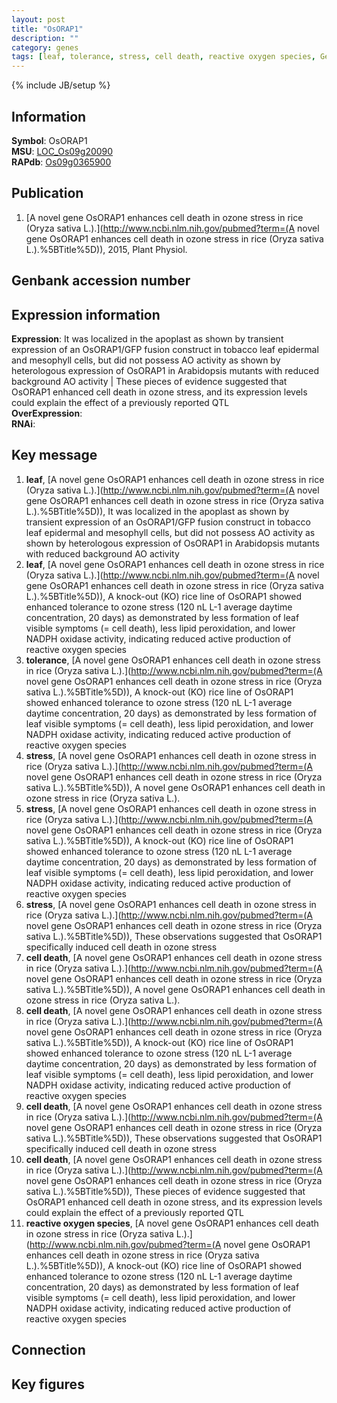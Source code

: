 ```yaml
---
layout: post
title: "OsORAP1"
description: ""
category: genes
tags: [leaf, tolerance, stress, cell death, reactive oxygen species, Gene]
---
```

{% include JB/setup %}

## Information
__Symbol__: OsORAP1  
__MSU__: [LOC_Os09g20090](http://rice.plantbiology.msu.edu/cgi-bin/ORF_infopage.cgi?orf=LOC_Os09g20090)  
__RAPdb__: [Os09g0365900](http://rapdb.dna.affrc.go.jp/viewer/gbrowse_details/irgsp1?name=Os09g0365900)  

## Publication
1. [A novel gene OsORAP1 enhances cell death in ozone stress in rice (Oryza sativa L.).](http://www.ncbi.nlm.nih.gov/pubmed?term=(A novel gene OsORAP1 enhances cell death in ozone stress in rice (Oryza sativa L.).%5BTitle%5D)), 2015, Plant Physiol.

## Genbank accession number

## Expression information
__Expression__: It was localized in the apoplast as shown by transient expression of an OsORAP1/GFP fusion construct in tobacco leaf epidermal and mesophyll cells, but did not possess AO activity as shown by heterologous expression of OsORAP1 in Arabidopsis mutants with reduced background AO activity |  These pieces of evidence suggested that OsORAP1 enhanced cell death in ozone stress, and its expression levels could explain the effect of a previously reported QTL  
__OverExpression__:  
__RNAi__:  

## Key message
1. __leaf__, [A novel gene OsORAP1 enhances cell death in ozone stress in rice (Oryza sativa L.).](http://www.ncbi.nlm.nih.gov/pubmed?term=(A novel gene OsORAP1 enhances cell death in ozone stress in rice (Oryza sativa L.).%5BTitle%5D)),  It was localized in the apoplast as shown by transient expression of an OsORAP1/GFP fusion construct in tobacco leaf epidermal and mesophyll cells, but did not possess AO activity as shown by heterologous expression of OsORAP1 in Arabidopsis mutants with reduced background AO activity
2. __leaf__, [A novel gene OsORAP1 enhances cell death in ozone stress in rice (Oryza sativa L.).](http://www.ncbi.nlm.nih.gov/pubmed?term=(A novel gene OsORAP1 enhances cell death in ozone stress in rice (Oryza sativa L.).%5BTitle%5D)),  A knock-out (KO) rice line of OsORAP1 showed enhanced tolerance to ozone stress (120 nL L-1 average daytime concentration, 20 days) as demonstrated by less formation of leaf visible symptoms (= cell death), less lipid peroxidation, and lower NADPH oxidase activity, indicating reduced active production of reactive oxygen species
3. __tolerance__, [A novel gene OsORAP1 enhances cell death in ozone stress in rice (Oryza sativa L.).](http://www.ncbi.nlm.nih.gov/pubmed?term=(A novel gene OsORAP1 enhances cell death in ozone stress in rice (Oryza sativa L.).%5BTitle%5D)),  A knock-out (KO) rice line of OsORAP1 showed enhanced tolerance to ozone stress (120 nL L-1 average daytime concentration, 20 days) as demonstrated by less formation of leaf visible symptoms (= cell death), less lipid peroxidation, and lower NADPH oxidase activity, indicating reduced active production of reactive oxygen species
4. __stress__, [A novel gene OsORAP1 enhances cell death in ozone stress in rice (Oryza sativa L.).](http://www.ncbi.nlm.nih.gov/pubmed?term=(A novel gene OsORAP1 enhances cell death in ozone stress in rice (Oryza sativa L.).%5BTitle%5D)), A novel gene OsORAP1 enhances cell death in ozone stress in rice (Oryza sativa L.).
5. __stress__, [A novel gene OsORAP1 enhances cell death in ozone stress in rice (Oryza sativa L.).](http://www.ncbi.nlm.nih.gov/pubmed?term=(A novel gene OsORAP1 enhances cell death in ozone stress in rice (Oryza sativa L.).%5BTitle%5D)),  A knock-out (KO) rice line of OsORAP1 showed enhanced tolerance to ozone stress (120 nL L-1 average daytime concentration, 20 days) as demonstrated by less formation of leaf visible symptoms (= cell death), less lipid peroxidation, and lower NADPH oxidase activity, indicating reduced active production of reactive oxygen species
6. __stress__, [A novel gene OsORAP1 enhances cell death in ozone stress in rice (Oryza sativa L.).](http://www.ncbi.nlm.nih.gov/pubmed?term=(A novel gene OsORAP1 enhances cell death in ozone stress in rice (Oryza sativa L.).%5BTitle%5D)),  These observations suggested that OsORAP1 specifically induced cell death in ozone stress
7. __cell death__, [A novel gene OsORAP1 enhances cell death in ozone stress in rice (Oryza sativa L.).](http://www.ncbi.nlm.nih.gov/pubmed?term=(A novel gene OsORAP1 enhances cell death in ozone stress in rice (Oryza sativa L.).%5BTitle%5D)), A novel gene OsORAP1 enhances cell death in ozone stress in rice (Oryza sativa L.).
8. __cell death__, [A novel gene OsORAP1 enhances cell death in ozone stress in rice (Oryza sativa L.).](http://www.ncbi.nlm.nih.gov/pubmed?term=(A novel gene OsORAP1 enhances cell death in ozone stress in rice (Oryza sativa L.).%5BTitle%5D)),  A knock-out (KO) rice line of OsORAP1 showed enhanced tolerance to ozone stress (120 nL L-1 average daytime concentration, 20 days) as demonstrated by less formation of leaf visible symptoms (= cell death), less lipid peroxidation, and lower NADPH oxidase activity, indicating reduced active production of reactive oxygen species
9. __cell death__, [A novel gene OsORAP1 enhances cell death in ozone stress in rice (Oryza sativa L.).](http://www.ncbi.nlm.nih.gov/pubmed?term=(A novel gene OsORAP1 enhances cell death in ozone stress in rice (Oryza sativa L.).%5BTitle%5D)),  These observations suggested that OsORAP1 specifically induced cell death in ozone stress
10. __cell death__, [A novel gene OsORAP1 enhances cell death in ozone stress in rice (Oryza sativa L.).](http://www.ncbi.nlm.nih.gov/pubmed?term=(A novel gene OsORAP1 enhances cell death in ozone stress in rice (Oryza sativa L.).%5BTitle%5D)),  These pieces of evidence suggested that OsORAP1 enhanced cell death in ozone stress, and its expression levels could explain the effect of a previously reported QTL
11. __reactive oxygen species__, [A novel gene OsORAP1 enhances cell death in ozone stress in rice (Oryza sativa L.).](http://www.ncbi.nlm.nih.gov/pubmed?term=(A novel gene OsORAP1 enhances cell death in ozone stress in rice (Oryza sativa L.).%5BTitle%5D)),  A knock-out (KO) rice line of OsORAP1 showed enhanced tolerance to ozone stress (120 nL L-1 average daytime concentration, 20 days) as demonstrated by less formation of leaf visible symptoms (= cell death), less lipid peroxidation, and lower NADPH oxidase activity, indicating reduced active production of reactive oxygen species

## Connection

## Key figures


